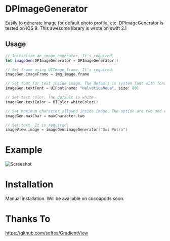 # DPImageGenerator

Easily to generate image for default photo profile, etc.
DPImageGenerator is tested on iOS 9.
This awesome library is wrote on swift 2.1


## Usage

``` swift
// Initialize an image generator. It's required.
let imageGen:DPImageGenerator = DPImageGenerator()

// Set frame using UIImage frame. It's required.
imageGen.imageFrame = img_image.frame

// Set font for text inside image. The default is system font with font size 70.
imageGen.textFont = UIFont(name: "HelveticaNeue", size: 80)

// Set text color. The default is white
imageGen.textColor = UIColor.whiteColor()

// Set maximum character allowed inside image. The option are two and one. And two as default value.
imageGen.maxChar = maxCharacter.two

// Set text. It is required.
imageView.image = imageGen.imageGenerator("Dwi Putra")
```

# Example
![Screeshot](http://d.pr/i/17aGB)

# Installation 

Manual installation.
Will be available on cocoapods soon.

# Thanks To

https://github.com/soffes/GradientView

